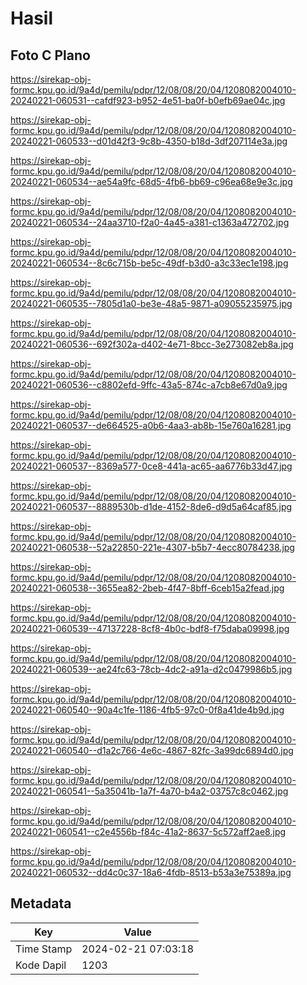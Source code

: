 # Hasil

## Foto C Plano

https://sirekap-obj-formc.kpu.go.id/9a4d/pemilu/pdpr/12/08/08/20/04/1208082004010-20240221-060531--cafdf923-b952-4e51-ba0f-b0efb69ae04c.jpg

https://sirekap-obj-formc.kpu.go.id/9a4d/pemilu/pdpr/12/08/08/20/04/1208082004010-20240221-060533--d01d42f3-9c8b-4350-b18d-3df207114e3a.jpg

https://sirekap-obj-formc.kpu.go.id/9a4d/pemilu/pdpr/12/08/08/20/04/1208082004010-20240221-060534--ae54a9fc-68d5-4fb6-bb69-c96ea68e9e3c.jpg

https://sirekap-obj-formc.kpu.go.id/9a4d/pemilu/pdpr/12/08/08/20/04/1208082004010-20240221-060534--24aa3710-f2a0-4a45-a381-c1363a472702.jpg

https://sirekap-obj-formc.kpu.go.id/9a4d/pemilu/pdpr/12/08/08/20/04/1208082004010-20240221-060534--8c6c715b-be5c-49df-b3d0-a3c33ec1e198.jpg

https://sirekap-obj-formc.kpu.go.id/9a4d/pemilu/pdpr/12/08/08/20/04/1208082004010-20240221-060535--7805d1a0-be3e-48a5-9871-a09055235975.jpg

https://sirekap-obj-formc.kpu.go.id/9a4d/pemilu/pdpr/12/08/08/20/04/1208082004010-20240221-060536--692f302a-d402-4e71-8bcc-3e273082eb8a.jpg

https://sirekap-obj-formc.kpu.go.id/9a4d/pemilu/pdpr/12/08/08/20/04/1208082004010-20240221-060536--c8802efd-9ffc-43a5-874c-a7cb8e67d0a9.jpg

https://sirekap-obj-formc.kpu.go.id/9a4d/pemilu/pdpr/12/08/08/20/04/1208082004010-20240221-060537--de664525-a0b6-4aa3-ab8b-15e760a16281.jpg

https://sirekap-obj-formc.kpu.go.id/9a4d/pemilu/pdpr/12/08/08/20/04/1208082004010-20240221-060537--8369a577-0ce8-441a-ac65-aa6776b33d47.jpg

https://sirekap-obj-formc.kpu.go.id/9a4d/pemilu/pdpr/12/08/08/20/04/1208082004010-20240221-060537--8889530b-d1de-4152-8de6-d9d5a64caf85.jpg

https://sirekap-obj-formc.kpu.go.id/9a4d/pemilu/pdpr/12/08/08/20/04/1208082004010-20240221-060538--52a22850-221e-4307-b5b7-4ecc80784238.jpg

https://sirekap-obj-formc.kpu.go.id/9a4d/pemilu/pdpr/12/08/08/20/04/1208082004010-20240221-060538--3655ea82-2beb-4f47-8bff-6ceb15a2fead.jpg

https://sirekap-obj-formc.kpu.go.id/9a4d/pemilu/pdpr/12/08/08/20/04/1208082004010-20240221-060539--47137228-8cf8-4b0c-bdf8-f75daba09998.jpg

https://sirekap-obj-formc.kpu.go.id/9a4d/pemilu/pdpr/12/08/08/20/04/1208082004010-20240221-060539--ae24fc63-78cb-4dc2-a91a-d2c0479986b5.jpg

https://sirekap-obj-formc.kpu.go.id/9a4d/pemilu/pdpr/12/08/08/20/04/1208082004010-20240221-060540--90a4c1fe-1186-4fb5-97c0-0f8a41de4b9d.jpg

https://sirekap-obj-formc.kpu.go.id/9a4d/pemilu/pdpr/12/08/08/20/04/1208082004010-20240221-060540--d1a2c766-4e6c-4867-82fc-3a99dc6894d0.jpg

https://sirekap-obj-formc.kpu.go.id/9a4d/pemilu/pdpr/12/08/08/20/04/1208082004010-20240221-060541--5a35041b-1a7f-4a70-b4a2-03757c8c0462.jpg

https://sirekap-obj-formc.kpu.go.id/9a4d/pemilu/pdpr/12/08/08/20/04/1208082004010-20240221-060541--c2e4556b-f84c-41a2-8637-5c572aff2ae8.jpg

https://sirekap-obj-formc.kpu.go.id/9a4d/pemilu/pdpr/12/08/08/20/04/1208082004010-20240221-060532--dd4c0c37-18a6-4fdb-8513-b53a3e75389a.jpg


## Metadata

| Key        | Value               |
| ---------- | ------------------- |
| Time Stamp | 2024-02-21 07:03:18 |
| Kode Dapil | 1203                |



